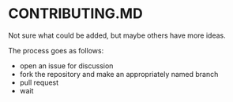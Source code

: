 # CONTRIBUTING.MD
Not sure what could be added, but maybe others have more ideas.

The process goes as follows:
- open an issue for discussion 
- fork the repository and make an appropriately named branch
- pull request
- wait
